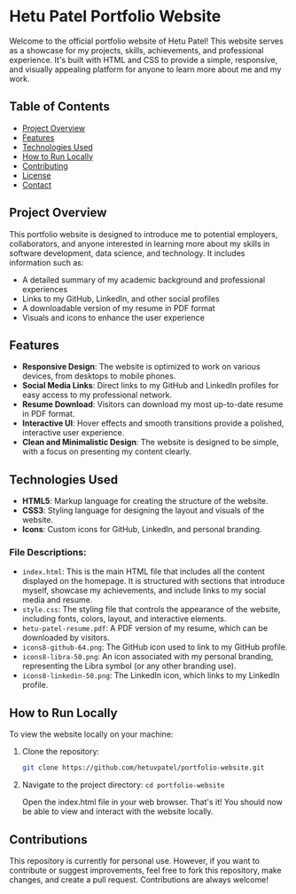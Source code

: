 # Hetu Patel Portfolio Website

Welcome to the official portfolio website of Hetu Patel! This website serves as a showcase for my projects, skills, achievements, and professional experience. It's built with HTML and CSS to provide a simple, responsive, and visually appealing platform for anyone to learn more about me and my work.

## Table of Contents

- [Project Overview](#project-overview)
- [Features](#features)
- [Technologies Used](#technologies-used)
- [How to Run Locally](#how-to-run-locally)
- [Contributing](#contributing)
- [License](#license)
- [Contact](#contact)

## Project Overview

This portfolio website is designed to introduce me to potential employers, collaborators, and anyone interested in learning more about my skills in software development, data science, and technology. It includes information such as:

- A detailed summary of my academic background and professional experiences
- Links to my GitHub, LinkedIn, and other social profiles
- A downloadable version of my resume in PDF format
- Visuals and icons to enhance the user experience

## Features

- **Responsive Design**: The website is optimized to work on various devices, from desktops to mobile phones.
- **Social Media Links**: Direct links to my GitHub and LinkedIn profiles for easy access to my professional network.
- **Resume Download**: Visitors can download my most up-to-date resume in PDF format.
- **Interactive UI**: Hover effects and smooth transitions provide a polished, interactive user experience.
- **Clean and Minimalistic Design**: The website is designed to be simple, with a focus on presenting my content clearly.

## Technologies Used

- **HTML5**: Markup language for creating the structure of the website.
- **CSS3**: Styling language for designing the layout and visuals of the website.
- **Icons**: Custom icons for GitHub, LinkedIn, and personal branding.


### File Descriptions:

- `index.html`: This is the main HTML file that includes all the content displayed on the homepage. It is structured with sections that introduce myself, showcase my achievements, and include links to my social media and resume.
- `style.css`: The styling file that controls the appearance of the website, including fonts, colors, layout, and interactive elements.
- `hetu-patel-resume.pdf`: A PDF version of my resume, which can be downloaded by visitors.
- `icons8-github-64.png`: The GitHub icon used to link to my GitHub profile.
- `icons8-libra-50.png`: An icon associated with my personal branding, representing the Libra symbol (or any other branding use).
- `icons8-linkedin-50.png`: The LinkedIn icon, which links to my LinkedIn profile.

## How to Run Locally

To view the website locally on your machine:

1. Clone the repository:
   ```bash
   git clone https://github.com/hetuvpatel/portfolio-website.git
2. Navigate to the project directory:
   `cd portfolio-website`
   
   Open the index.html file in your web browser.
   That's it! You should now be able to view and interact with the website locally.

## Contributions
This repository is currently for personal use. However, if you want to contribute or suggest improvements, feel free to fork this repository, make changes, and create a pull request. Contributions are always welcome!
